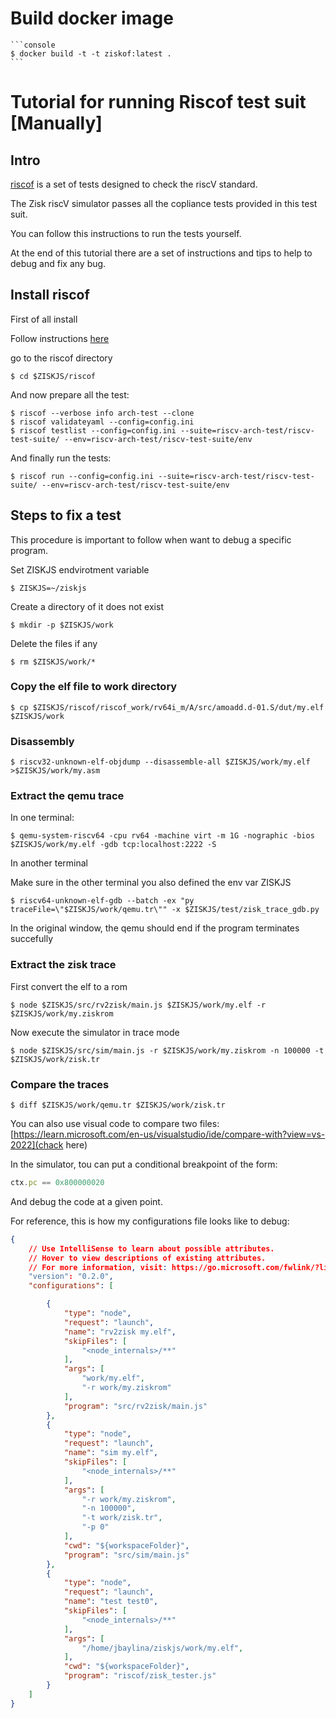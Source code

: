 # Build docker image
    
    ```console
    $ docker build -t -t ziskof:latest .
    ```

# Tutorial for running Riscof test suit [Manually]

## Intro

[riscof](https://github.com/riscv-software-src/riscof) is a set of tests designed to check the riscV standard.

The Zisk riscV simulator passes all the copliance tests provided in this test suit.

You can follow this instructions to run the tests yourself.

At the end of this tutorial there are a set of instructions and tips to help to debug and fix any bug.

## Install riscof

First of all install

Follow instructions [here](https://riscof.readthedocs.io/en/latest/installation.html)

go to the riscof directory

```console
$ cd $ZISKJS/riscof
```

And now prepare all the test:

```console
$ riscof --verbose info arch-test --clone
$ riscof validateyaml --config=config.ini
$ riscof testlist --config=config.ini --suite=riscv-arch-test/riscv-test-suite/ --env=riscv-arch-test/riscv-test-suite/env
```

And finally run the tests:

```console
$ riscof run --config=config.ini --suite=riscv-arch-test/riscv-test-suite/ --env=riscv-arch-test/riscv-test-suite/env
```


## Steps to fix a test

This procedure is important to follow when want to debug a specific program.


Set ZISKJS endvirotment variable

```console
$ ZISKJS=~/ziskjs
```

Create a directory of it does not exist

```console
$ mkdir -p $ZISKJS/work
```

Delete the files if any

```console
$ rm $ZISKJS/work/*
```



### Copy the elf file to work directory

```console
$ cp $ZISKJS/riscof/riscof_work/rv64i_m/A/src/amoadd.d-01.S/dut/my.elf $ZISKJS/work
```

### Disassembly

```console
$ riscv32-unknown-elf-objdump --disassemble-all $ZISKJS/work/my.elf >$ZISKJS/work/my.asm
```


### Extract the qemu trace

In one terminal:

```console
$ qemu-system-riscv64 -cpu rv64 -machine virt -m 1G -nographic -bios $ZISKJS/work/my.elf -gdb tcp:localhost:2222 -S
```

In another terminal

Make sure in the other terminal you also defined the env var ZISKJS
```console
$ riscv64-unknown-elf-gdb --batch -ex "py traceFile=\"$ZISKJS/work/qemu.tr\"" -x $ZISKJS/test/zisk_trace_gdb.py
```

In the original window, the qemu should end if the program terminates succefully

### Extract the zisk trace

First convert the elf to a rom
```console
$ node $ZISKJS/src/rv2zisk/main.js $ZISKJS/work/my.elf -r $ZISKJS/work/my.ziskrom
```

Now execute the simulator in trace mode

```console
$ node $ZISKJS/src/sim/main.js -r $ZISKJS/work/my.ziskrom -n 100000 -t $ZISKJS/work/zisk.tr
```


### Compare the traces

```console
$ diff $ZISKJS/work/qemu.tr $ZISKJS/work/zisk.tr
```

You  can also use visual code to compare two files: [https://learn.microsoft.com/en-us/visualstudio/ide/compare-with?view=vs-2022](chack here)

In the simulator, tou can put a conditional breakpoint of the form:

```js
ctx.pc == 0x800000020
```

And debug the code at a given point.

For reference, this is how my configurations file looks like to debug:

```json
{
    // Use IntelliSense to learn about possible attributes.
    // Hover to view descriptions of existing attributes.
    // For more information, visit: https://go.microsoft.com/fwlink/?linkid=830387
    "version": "0.2.0",
    "configurations": [

        {
            "type": "node",
            "request": "launch",
            "name": "rv2zisk my.elf",
            "skipFiles": [
                "<node_internals>/**"
            ],
            "args": [
                "work/my.elf",
                "-r work/my.ziskrom"
            ],
            "program": "src/rv2zisk/main.js"
        },
        {
            "type": "node",
            "request": "launch",
            "name": "sim my.elf",
            "skipFiles": [
                "<node_internals>/**"
            ],
            "args": [
                "-r work/my.ziskrom",
                "-n 100000",
                "-t work/zisk.tr",
                "-p 0"
            ],
            "cwd": "${workspaceFolder}",
            "program": "src/sim/main.js"
        },
        {
            "type": "node",
            "request": "launch",
            "name": "test test0",
            "skipFiles": [
                "<node_internals>/**"
            ],
            "args": [
                "/home/jbaylina/ziskjs/work/my.elf",
            ],
            "cwd": "${workspaceFolder}",
            "program": "riscof/zisk_tester.js"
        }
    ]
}
```
